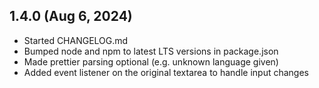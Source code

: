 ## 1.4.0 (Aug 6, 2024)
* Started CHANGELOG.md
* Bumped node and npm to latest LTS versions in package.json
* Made prettier parsing optional (e.g. unknown language given)
* Added event listener on the original textarea to handle input changes
